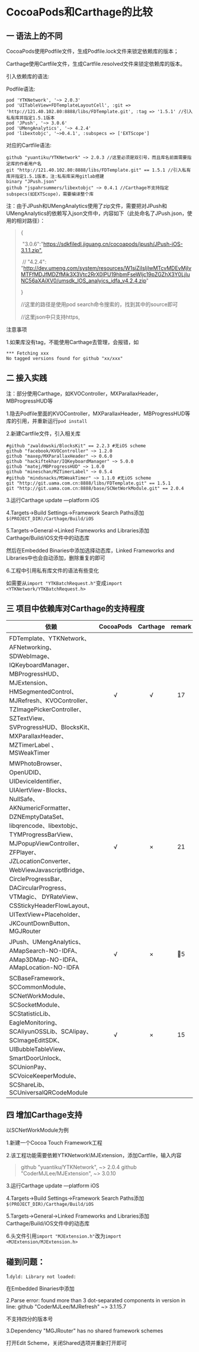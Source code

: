 # CocoaPods和Carthage的比较

## 一 语法上的不同

CocoaPods使用Podfile文件，生成Podfile.lock文件来锁定依赖库的版本；

Carthage使用Cartfile文件，生成Cartfile.resolved文件来锁定依赖库的版本。

引入依赖库的语法:

Podfile语法:

```podfile
pod 'YTKNetwork', '~> 2.0.3'
pod 'UITableView+FDTemplateLayoutCell', :git => 'http://121.40.102.80:8888/libs/FDTemplate.git', :tag => '1.5.1' //引入私有库并指定1.5.1版本
pod 'JPush', '~> 3.0.6'
pod 'UMengAnalytics', '~> 4.2.4'
pod 'libextobjc', '~>0.4.1', :subspecs => ['EXTScope']
```

对应的Cartfile语法:

```cartfile
github "yuantiku/YTKNetwork" ~> 2.0.3 //这里必须是双引号，而且库名前面需要指定库的作者用户名
git "http://121.40.102.80:8888/libs/FDTemplate.git" == 1.5.1 //引入私有库并指定1.5.1版本，注:私有库采用gitlab搭建
binary "JPush.json" 
github "jspahrsummers/libextobjc" ~> 0.4.1 //Carthage不支持指定subspecs(如EXTScope)，需要编译整个库
```

注：由于JPush和UMengAnalytics使用了zip文件，需要把对JPush和UMengAnalytics的依赖写入json文件中，内容如下（此处命名了JPush.json，使用的相对路径）：

>{
>
>​    "3.0.6":"<https://sdkfiledl.jiguang.cn/cocoapods/jpush/JPush-iOS-3.1.1.zip",>
>
>​   // "4.2.4": "<http://dev.umeng.com/system/resources/W1siZiIsIjIwMTcvMDEvMjIvMTFfMDJfMDZfMjk3X3Vtc2RrX0lPU19hbmFseWljc19pZGZhX3Y0LjIuNC56aXAiXV0/umsdk_IOS_analyics_idfa_v4.2.4.zip>"
>
>}
>
>//这里的路径是使用pod search命令搜索的，找到其中的source即可
>
>//这里json中只支持https,

注意事项

1.如果库没有tag，不能使用Carthage去管理，会报错，如

```print
*** Fetching xxx
No tagged versions found for github "xx/xxx"
```

## 二 接入实践

注：部分使用Carthage，如KVOController，MXParallaxHeader，MBProgressHUD等

1.隐去Podfile里面的KVOController，MXParallaxHeader，MBProgressHUD等库的引用，并重新运行`pod install`

2.新建Cartfile文件，引入相关库

```Cartfile
#github "zwaldowski/BlocksKit" == 2.2.3 #无iOS scheme
github "facebook/KVOController" ~> 1.2.0
github "maxep/MXParallaxHeader" ~> 0.6.0
github "hackiftekhar/IQKeyboardManager" ~> 5.0.0
github "matej/MBProgressHUD" ~> 1.0.0
github "mineschan/MZTimerLabel" ~> 0.5.4
#github "mindsnacks/MSWeakTimer" ~> 1.1.0 #无iOS scheme
git "http://git.uama.com.cn:8888/libs/FDTemplate.git" == 1.5.1
git "http://git.uama.com.cn:8888/base/SCNetWorkModule.git" == 2.0.4
```

3.运行Carthage update —platform iOS

4.Targets->Build Settings->Framework Search Paths添加`$(PROJECT_DIR)/Carthage/Build/iOS`

5.Targets->General->Linked Frameworks and Libraries添加Carthage/Build/iOS文件中的动态库

然后在Embedded Binaries中添加选择动态库，Linked Frameworks and Libraries中也会自动添加，删除重复的即可

6.工程中引用私有库文件的语法有些变化

如需要从`import "YTKBatchRequest.h"`变成`import <YTKNetwork/YTKBatchRequest.h>`

## 三 项目中依赖库对Carthage的支持程度

| 依赖                                       | CocoaPods | Carthage | remark |
| ---------------------------------------- | :-------: | :------: | :----: |
| FDTemplate、YTKNetwork、AFNetworking、SDWebImage、IQKeyboardManager、MBProgressHUD、MJExtension、HMSegmentedControl、MJRefresh、KVOController、TZImagePickerController、SZTextView、SVProgressHUD、BlocksKit、  MXParallaxHeader、 MZTimerLabel 、 MSWeakTimer |     √     |    √     |   17   |
| MWPhotoBrowser、OpenUDID、UIDeviceIdentifier、UIAlertView-Blocks、NullSafe、AKNumericFormatter、DZNEmptyDataSet、libqrencode、libextobjc、TYMProgressBarView、MJPopupViewController、 ZFPlayer、 JZLocationConverter、WebViewJavascriptBridge、 CircleProgressBar、 DACircularProgress、 VTMagic、 DYRateView、 CSStickyHeaderFlowLayout、 UITextView+Placeholder、 JKCountDownButton、 MGJRouter |     √     |    ×     |   21   |
| JPush、UMengAnalytics、  AMapSearch-NO-IDFA、AMap3DMap-NO-IDFA、AMapLocation-NO-IDFA |     √     |    ×     |   5   |
| SCBaseFramework、SCCommonModule、SCNetWorkModule、SCSocketModule、SCStatisticLib、EagleMonitoring、SCAliyunOSSLib、SCAlipay、SCImageEditSDK、UIBubbleTableView、SmartDoorUnlock、SCUnionPay、 SCVoiceKeeperModule、SCShareLib、 SCUniversalQRCodeModule |     √     |    ×     |   15   |

## 四  增加Carthage支持

以SCNetWorkModule为例

1.新建一个Cocoa Touch Framework工程

2.该工程功能需要依赖YTKNetwork\MJExtension，添加Cartfile，输入内容

> github "yuantiku/YTKNetwork", ~> 2.0.4
> github "CoderMJLee/MJExtension", ~> 3.0.10

3.运行Carthage update —platform iOS

4.Targets->Build Settings->Framework Search Paths添加`$(PROJECT_DIR)/Carthage/Build/iOS`

5.Targets->General->Linked Frameworks and Libraries添加Carthage/Build/iOS文件中的动态库

6.头文件引用`import "MJExtension.h"`改为`import <MJExtension/MJExtension.h>`

## 碰到问题：

1.`dyld: Library not loaded:`

在Embedded Binaries中添加

2.Parse error: found more than 3 dot-separated components in version in line: github "CoderMJLee/MJRefresh" ~> 3.1.15.7

不支持四分的版本号

3.Dependency "MGJRouter" has no shared framework schemes

打开Edit Scheme，关闭Shared选项并重新打开即可
